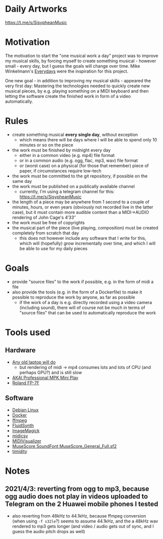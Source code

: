 # Daily Artworks

https://t.me/s/SisypheanMusic

# Motivation

The motivation to start the "one musical work a day" project was to improve my musical skills, by forcing myself to create something musical - however small - every day, but I guess the goals will change over time. Mike Winkelmann's [Everydays](https://www.beeple-crap.com/everydays) were the inspiration for this project.

One new goal - in addition to improving my musical skills - appeared the very first day: Mastering the technologies needed to quickly create new musical pieces, by e.g. playing something on a MIDI keyboard and then letting the software create the finished work in form of a video automatically.

# Rules

- create something musical **every single  day**, without exception
  - which means there will be days where I will be able to spend only 10 minutes or so on the piece
- the work must be finished by midnight every day
  - either in a common video (e.g. mp4) file format
  - or in a common audio (e.g. ogg, flac, mp3, wav) file format
  - or (worst case) on a physical (for those that remember) piece of paper, if circumstances require low-tech
- the work must be committed to the git repository, if possible on the same day
- the work must be published on a publically available channel
  - currently, I'm using a telegram channel for this: https://t.me/s/SisypheanMusic
- the length of a piece may be anywhere from 1 second to a couple of minutes, hours, or even years (obviously not recorded live in the latter case), but it must contain more audible content than a MIDI->AUDIO rendering of John Cage's 4′33″
- the work must be free of copyrights
- the musical part of the piece (live playing, composition) must be created completely from scratch that day
  - this does not however include any software that I write for this, which will (hopefully) grow incrementally over time, and which I will be able to use for my daily pieces

# Goals

- provide "source files" to the work if possible, e.g. in the form of midi a file
- also provide the tools (e.g. in the form of a Dockerfile) to make it possible to reproduce the work by anyone, as far as possible
  - if the work of a day is e.g. directly recorded using a video camera (including sound), there will of course not be much in terms of "source files" that can be used to automatically reproduce the work

# Tools used

## Hardware

- [Any old laptop will do](https://psref.lenovo.com/syspool/Sys/PDF/ThinkPad/ThinkPad_X1_Carbon_6th_Gen/ThinkPad_X1_Carbon_6th_Gen_Spec.PDF)
  - but rendering of midi -> mp4 consumes lots and lots of CPU (and perhaps GPU?) and is still slow
- [AKAI Professional MPK Mini Play](https://www.akaipro.com/mpk-mini-play-mpkminiplay)
- [Roland FP-7F](https://www.roland.com/global/products/fp-7f/)

## Software

- [Debian Linux](https://www.debian.org/)
- [Docker](https://www.docker.com/)
- [ffmpeg](https://ffmpeg.org/)
- [FluidSynth](https://www.fluidsynth.org/)
- [ImageMagick](https://imagemagick.org/)
- [midicsv](https://www.fourmilab.ch/webtools/midicsv/)
- [MIDIVisualizer](https://github.com/kosua20/MIDIVisualizer)
- [MuseScore SoundFont MuseScore_General_Full.sf2](https://musescore.org/en/handbook/3/soundfonts-and-sfz-files)
- [timidity](http://timidity.sourceforge.net/)

# Notes

## 2021/4/3: reverting from ogg to mp3, because ogg audio does not play in videos uploaded to Telegram on the 2 Huawei mobile phones I tested
- also reverting from 48kHz to 44.1kHz, because ffmpeg conversion (when using `-f s32le`?) seems to assume 44.1kHz, and the a 48kHz wav rendered to mp3 gets longer (and video / audio gets out of sync, and I guess the audio pitch drops as well)
